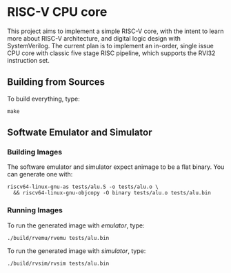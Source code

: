 # RISC-V CPU core

This project aims to implement a simple RISC-V core, with the intent to learn more about RISC-V architecture, and digital logic design with SystemVerilog.
The current plan is to implement an in-order, single issue CPU core with classic five stage RISC pipeline, which supports the RVI32 instruction set.

## Building from Sources

To build everything, type:

```
make
```

## Softwate Emulator and Simulator

### Building Images 

The software emulator and simulator expect animage to be a flat binary. You can generate one with:

```
riscv64-linux-gnu-as tests/alu.S -o tests/alu.o \
  && riscv64-linux-gnu-objcopy -O binary tests/alu.o tests/alu.bin
```

### Running Images

To run the generated image with *emulator*, type:

```
./build/rvemu/rvemu tests/alu.bin
```

To run the generated image with *simulator*, type:

```
./build/rvsim/rvsim tests/alu.bin
```
